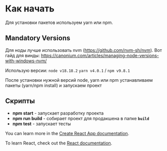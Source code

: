 # Как начать

Для установки пакетов используем yarn или npm.

## Mandatory Versions
Для ноды лучше использовать nvm (https://github.com/nvm-sh/nvm).
Вот гайд для винды: https://canonium.com/articles/managing-node-versions-with-windows-nvm/

Использую версии:
`node v18.18.2`
`yarn v4.0.1` / `npm v9.8.1`

После установки нужной версий node, yarn или npm устанавливаем пакеты (yarn/npm install) и запускаем проект

## Скрипты
- **npm start** - запускает разработку проекта
- **npm run build** - собирает проект для продакшена в папке **`build`**
- **npm test** - запускает тесты



You can learn more in the [Create React App documentation](https://facebook.github.io/create-react-app/docs/getting-started).

To learn React, check out the [React documentation](https://reactjs.org/).



